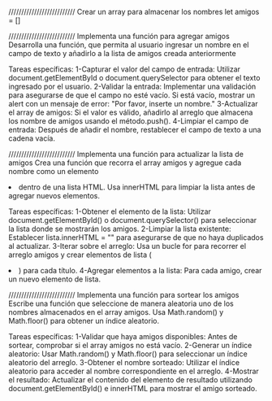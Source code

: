 //////////////////////////
Crear un array para almacenar los nombres
let amigos = []

//////////////////////////
Implementa una función para agregar amigos
Desarrolla una función, que permita al usuario ingresar un nombre en el campo de texto y añadirlo a la lista de amigos creada anteriormente

Tareas específicas:
1-Capturar el valor del campo de entrada: Utilizar document.getElementById o document.querySelector para obtener el texto ingresado por el usuario.
2-Validar la entrada: Implementar una validación para asegurarse de que el campo no esté vacío. Si está vacío, mostrar un alert con un mensaje de error: "Por favor, inserte un nombre."
3-Actualizar el array de amigos: Si el valor es válido, añadirlo al arreglo que almacena los nombre de amigos usando el método.push().
4-Limpiar el campo de entrada: Después de añadir el nombre, restablecer el campo de texto a una cadena vacía.

//////////////////////////
Implementa una función para actualizar la lista de amigos
Crea una función que recorra el array amigos y agregue cada nombre como un elemento <li> dentro de una lista HTML. Usa innerHTML para limpiar la lista antes de agregar nuevos elementos.

Tareas específicas:
1-Obtener el elemento de la lista: Utilizar document.getElementById() o document.querySelector() para seleccionar la lista donde se mostrarán los amigos.
2-Limpiar la lista existente: Establecer lista.innerHTML = "" para asegurarse de que no haya duplicados al actualizar.
3-Iterar sobre el arreglo: Usa un bucle for para recorrer el arreglo amigos y crear elementos de lista (<li>) para cada título.
4-Agregar elementos a la lista: Para cada amigo, crear un nuevo elemento de lista.

//////////////////////////
Implementa una función para sortear los amigos
Escribe una función que seleccione de manera aleatoria uno de los nombres almacenados en el array amigos. Usa Math.random() y Math.floor() para obtener un índice aleatorio.

Tareas específicas:
1-Validar que haya amigos disponibles: Antes de sortear, comprobar si el array amigos no está vacío.
2-Generar un índice aleatorio: Usar Math.random() y Math.floor() para seleccionar un índice aleatorio del arreglo.
3-Obtener el nombre sorteado: Utilizar el índice aleatorio para acceder al nombre correspondiente en el arreglo.
4-Mostrar el resultado: Actualizar el contenido del elemento de resultado utilizando document.getElementById()  e innerHTML para mostrar el amigo sorteado.


